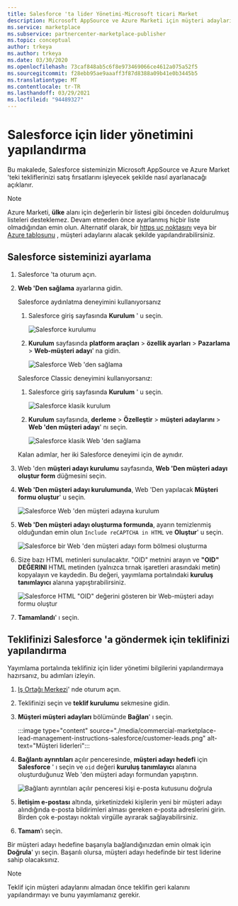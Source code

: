 ```yaml
---
title: Salesforce 'ta lider Yönetimi-Microsoft ticari Market
description: Microsoft AppSource ve Azure Marketi için müşteri adaylarını yapılandırmak üzere Salesforce kullanmayı öğrenin
ms.service: marketplace
ms.subservice: partnercenter-marketplace-publisher
ms.topic: conceptual
author: trkeya
ms.author: trkeya
ms.date: 03/30/2020
ms.openlocfilehash: 73caf848ab5c6f8e973469066ce4612a075a52f5
ms.sourcegitcommit: f28ebb95ae9aaaff3f87d8388a09b41e0b3445b5
ms.translationtype: MT
ms.contentlocale: tr-TR
ms.lasthandoff: 03/29/2021
ms.locfileid: "94489327"
---
```

# <a name="configure-lead-management-for-salesforce"></a>Salesforce için lider yönetimini yapılandırma

Bu makalede, Salesforce sisteminizin Microsoft AppSource ve Azure Market 'teki tekliflerinizi satış fırsatlarını işleyecek şekilde nasıl ayarlanacağı açıklanır.

> [!NOTE]
> Azure Marketi, **ülke** alanı için değerlerin bir listesi gibi önceden doldurulmuş listeleri desteklemez. Devam etmeden önce ayarlanmış hiçbir liste olmadığından emin olun. Alternatif olarak, bir [https uç noktasını](./commercial-marketplace-lead-management-instructions-https.md) veya bir [Azure tablosunu](./commercial-marketplace-lead-management-instructions-azure-table.md) , müşteri adaylarını alacak şekilde yapılandırabilirsiniz.

## <a name="set-up-your-salesforce-system"></a>Salesforce sisteminizi ayarlama

1. Salesforce 'ta oturum açın.
1. **Web 'Den sağlama** ayarlarına gidin. 
    
    Salesforce aydınlatma deneyimini kullanıyorsanız
    1. Salesforce giriş sayfasında **Kurulum** ' u seçin.

       ![Salesforce kurulumu](./media/commercial-marketplace-lead-management-instructions-salesforce/salesforce-1.png)

    1. **Kurulum** sayfasında **platform araçları**  >  **özellik ayarları**  >  **Pazarlama**  >  **Web-müşteri adayı**' na gidin.

        ![Salesforce Web 'den sağlama](./media/commercial-marketplace-lead-management-instructions-salesforce/salesforce-2.png)

    Salesforce Classic deneyimini kullanıyorsanız:

    1. Salesforce giriş sayfasında **Kurulum** ' u seçin.

       ![Salesforce klasik kurulum](./media/commercial-marketplace-lead-management-instructions-salesforce/salesforce-classic-setup.png)

    1. **Kurulum** sayfasında, **derleme**  >  **Özelleştir**  >  **müşteri adaylarını**  >  **Web 'den müşteri adayı**' nı seçin.

        ![Salesforce klasik Web 'den sağlama](./media/commercial-marketplace-lead-management-instructions-salesforce/salesforce-classic-web-to-lead.png)

   Kalan adımlar, her iki Salesforce deneyimi için de aynıdır.

1. Web 'den **müşteri adayı kurulumu** sayfasında, **Web 'Den müşteri adayı oluştur form** düğmesini seçin.
1. **Web 'Den müşteri adayı kurulumunda**, Web 'Den yapılacak **Müşteri formu oluştur**' u seçin.

    ![Salesforce Web 'den müşteri adayına kurulum](./media/commercial-marketplace-lead-management-instructions-salesforce/salesforce-3.png)

1. **Web 'Den müşteri adayı oluşturma formunda**, ayarın temizlenmiş olduğundan emin olun `Include reCAPTCHA in HTML` ve **Oluştur**' u seçin.

    ![Salesforce bir Web 'den müşteri adayı form bölmesi oluşturma](./media/commercial-marketplace-lead-management-instructions-salesforce/salesforce-4.png)

1. Size bazı HTML metinleri sunulacaktır. "OID" metnini arayın ve **"OID" DEĞERINI** HTML metinden (yalnızca tırnak işaretleri arasındaki metin) kopyalayın ve kaydedin. Bu değeri, yayımlama portalındaki **kuruluş tanımlayıcı** alanına yapıştırabilirsiniz.

    ![Salesforce HTML "OID" değerini gösteren bir Web-müşteri adayı formu oluştur](./media/commercial-marketplace-lead-management-instructions-salesforce/salesforce-5.png)

1. **Tamamlandı**' ı seçin.

## <a name="configure-your-offer-to-send-leads-to-salesforce"></a>Teklifinizi Salesforce 'a göndermek için teklifinizi yapılandırma

Yayımlama portalında teklifiniz için lider yönetimi bilgilerini yapılandırmaya hazırsanız, bu adımları izleyin.

1. [Iş Ortağı Merkezi](https://partner.microsoft.com/dashboard/home)' nde oturum açın.

1. Teklifinizi seçin ve **teklif kurulumu** sekmesine gidin.

1. **Müşteri müşteri adayları** bölümünde **Bağlan**' ı seçin.

    :::image type="content" source="./media/commercial-marketplace-lead-management-instructions-salesforce/customer-leads.png" alt-text="Müşteri liderleri":::

1. **Bağlantı ayrıntıları** açılır penceresinde, **müşteri adayı hedefi** için **Salesforce** ' ı seçin ve `oid` değeri **kuruluş tanımlayıcı** alanına oluşturduğunuz Web 'den müşteri adayı formundan yapıştırın.

    ![Bağlantı ayrıntıları açılır penceresi kişi e-posta kutusunu doğrula](./media/commercial-marketplace-lead-management-instructions-salesforce/salesforce-connection-details.png)

1. **İletişim e-postası** altında, şirketinizdeki kişilerin yeni bir müşteri adayı alındığında e-posta bildirimleri alması gereken e-posta adreslerini girin. Birden çok e-postayı noktalı virgülle ayırarak sağlayabilirsiniz.

1. **Tamam**’ı seçin.

Bir müşteri adayı hedefine başarıyla bağlandığınızdan emin olmak için **Doğrula**' yı seçin. Başarılı olursa, müşteri adayı hedefinde bir test liderine sahip olacaksınız.

>[!NOTE]
>Teklif için müşteri adaylarını almadan önce teklifin geri kalanını yapılandırmayı ve bunu yayımlamanız gerekir.
